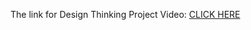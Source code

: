 The link for Design Thinking Project Video: 
[CLICK HERE](https://drive.google.com/file/d/1lp1CuWbk0fFm5HyRKHgU75uUk7S1osG_/view?usp=sharing)
